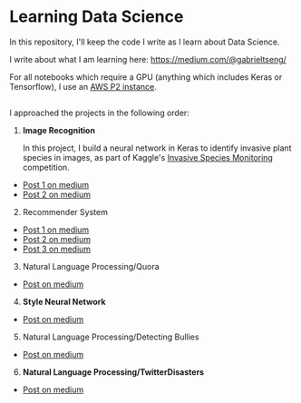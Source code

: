 # Learning Data Science 

In this repository, I'll keep the code I write as I learn about Data Science. 

I write about what I am learning here: 
https://medium.com/@gabrieltseng/

For all notebooks which require a GPU (anything which includes Keras or Tensorflow), I use an [AWS P2 instance](https://aws.amazon.com/ec2/instance-types/p2/). 

## 
I approached the projects in the following order: 

1. **Image Recognition**

    In this project, I build a neural network in Keras to identify invasive plant species in images, as part of Kaggle's [Invasive Species Monitoring](https://www.kaggle.com/c/invasive-species-monitoring) competition.

  * [Post 1 on medium](https://medium.com/@gabrieltseng/learning-about-data-science-building-an-image-classifier-3f8252952329)
  * [Post 2 on medium](https://medium.com/towards-data-science/learning-about-data-science-building-an-image-classifier-part-2-a7bcc6d5e825)
2. Recommender System
  * [Post 1 on medium](https://medium.com/@gabrieltseng/clustering-and-collaborative-filtering-visualizing-clusters-using-t-sne-f9718e7491e6)
  * [Post 2 on medium](https://medium.com/@gabrieltseng/clustering-and-collaborative-filtering-implementing-neural-networks-bccf2f9ff988) 
  * [Post 3 on medium](https://medium.com/towards-data-science/clustering-and-collaborative-filtering-using-word-embeddings-56ee60f0575d) 
3. Natural Language Processing/Quora
  * [Post on medium](https://medium.com/towards-data-science/natural-language-processing-with-quora-9737b40700c8) 
4. **Style Neural Network** 
  * [Post on medium](https://medium.com/towards-data-science/montreal-painted-by-huang-gongwang-neural-style-networks-ec1697b2ac54) 
5. Natural Language Processing/Detecting Bullies
  * [Post on medium](https://medium.com/towards-data-science/using-scikit-learn-to-find-bullies-c47a1045d92f) 
6. **Natural Language Processing/TwitterDisasters**
  * [Post on medium](https://medium.com/@gabrieltseng/summarizing-tweets-in-a-disaster-e6b355a41732) 


